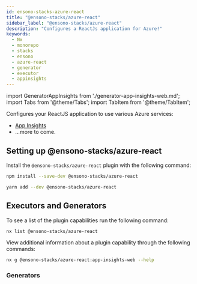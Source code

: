 ```yaml
---
id: ensono-stacks-azure-react
title: "@ensono-stacks/azure-react"
sidebar_label: "@ensono-stacks/azure-react"
description: "Configures a ReactJs application for Azure!"
keywords:
  - Nx
  - monorepo
  - stacks
  - ensono
  - azure-react
  - generator
  - executor
  - appinsights
---
```


import GeneratorAppInsights from './generator-app-insights-web.md';
import Tabs from '@theme/Tabs';
import TabItem from '@theme/TabItem';

Configures your ReactJS application to use various Azure services:

- [App Insights](https://www.npmjs.com/package/applicationinsights)
- ...more to come.

## Setting up @ensono-stacks/azure-react

Install the `@ensono-stacks/azure-react` plugin with the following command:

 <Tabs>
  <TabItem value="npm" label="npm">

  ```bash
  npm install --save-dev @ensono-stacks/azure-react
  ```

  </TabItem>
  <TabItem value="yarn" label="yarn">

  ```bash
  yarn add --dev @ensono-stacks/azure-react
  ```

  </TabItem>
 </Tabs>

## Executors and Generators

To see a list of the plugin capabilities run the following command:

```bash
nx list @ensono-stacks/azure-react
```

View additional information about a plugin capability through the following commands:
```bash
nx g @ensono-stacks/azure-react:app-insights-web --help
```

### Generators

<GeneratorAppInsights />



